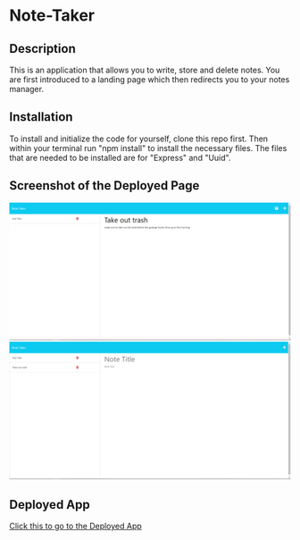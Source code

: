# Note-Taker

## Description
This is an application that allows you to write, store and delete notes. You are first introduced to a landing page which then redirects you to your notes manager.

## Installation
To install and initialize the code for yourself, clone this repo first. Then within your terminal run "npm install" to install the necessary files. The files that are needed to be installed are for "Express" and "Uuid".

## Screenshot of the Deployed Page
![Writing-Note](./public/assets/screenshots/nt-ss1.png)
![Saving-Note](./public/assets/screenshots/nt-ss2.png)

## Deployed App
[Click this to go to the Deployed App](https://secret-shore-27483-e634c1ce7ece.herokuapp.com/notes)